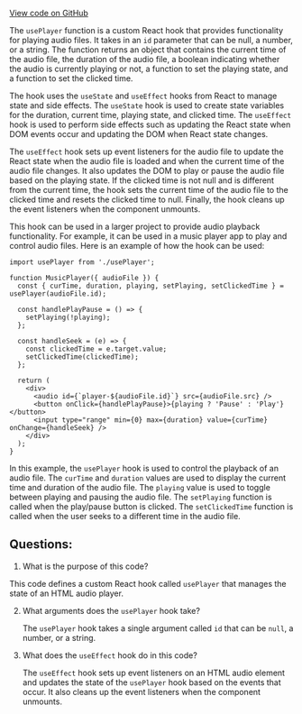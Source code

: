 [View code on GitHub](zoo-labs/zoo/blob/master/core/src/hooks/usePlayer.ts)

The `usePlayer` function is a custom React hook that provides functionality for playing audio files. It takes in an `id` parameter that can be null, a number, or a string. The function returns an object that contains the current time of the audio file, the duration of the audio file, a boolean indicating whether the audio is currently playing or not, a function to set the playing state, and a function to set the clicked time.

The hook uses the `useState` and `useEffect` hooks from React to manage state and side effects. The `useState` hook is used to create state variables for the duration, current time, playing state, and clicked time. The `useEffect` hook is used to perform side effects such as updating the React state when DOM events occur and updating the DOM when React state changes.

The `useEffect` hook sets up event listeners for the audio file to update the React state when the audio file is loaded and when the current time of the audio file changes. It also updates the DOM to play or pause the audio file based on the playing state. If the clicked time is not null and is different from the current time, the hook sets the current time of the audio file to the clicked time and resets the clicked time to null. Finally, the hook cleans up the event listeners when the component unmounts.

This hook can be used in a larger project to provide audio playback functionality. For example, it can be used in a music player app to play and control audio files. Here is an example of how the hook can be used:

```
import usePlayer from './usePlayer';

function MusicPlayer({ audioFile }) {
  const { curTime, duration, playing, setPlaying, setClickedTime } = usePlayer(audioFile.id);

  const handlePlayPause = () => {
    setPlaying(!playing);
  };

  const handleSeek = (e) => {
    const clickedTime = e.target.value;
    setClickedTime(clickedTime);
  };

  return (
    <div>
      <audio id={`player-${audioFile.id}`} src={audioFile.src} />
      <button onClick={handlePlayPause}>{playing ? 'Pause' : 'Play'}</button>
      <input type="range" min={0} max={duration} value={curTime} onChange={handleSeek} />
    </div>
  );
}
```

In this example, the `usePlayer` hook is used to control the playback of an audio file. The `curTime` and `duration` values are used to display the current time and duration of the audio file. The `playing` value is used to toggle between playing and pausing the audio file. The `setPlaying` function is called when the play/pause button is clicked. The `setClickedTime` function is called when the user seeks to a different time in the audio file.
## Questions: 
 1. What is the purpose of this code?
   
   This code defines a custom React hook called `usePlayer` that manages the state of an HTML audio player.

2. What arguments does the `usePlayer` hook take?
   
   The `usePlayer` hook takes a single argument called `id` that can be `null`, a number, or a string.

3. What does the `useEffect` hook do in this code?
   
   The `useEffect` hook sets up event listeners on an HTML audio element and updates the state of the `usePlayer` hook based on the events that occur. It also cleans up the event listeners when the component unmounts.